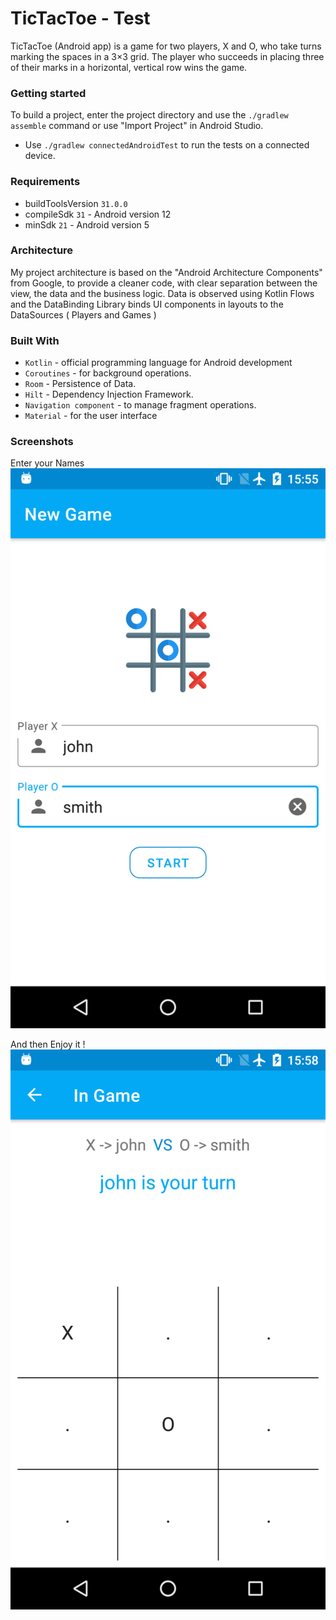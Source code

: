 # TicTacToe - Test
TicTacToe (Android app) is a game for two players, X and O, who take turns marking the spaces in a 3×3 grid. The player who succeeds in placing three of their marks in a horizontal, vertical row wins the game.

### Getting started
To build a project, enter the project directory and use the `./gradlew assemble` command or use "Import Project" in Android Studio.
- Use `./gradlew connectedAndroidTest` to run the tests on a connected device.

### Requirements
- buildToolsVersion `31.0.0`
- compileSdk `31` - Android version 12
- minSdk `21` - Android version 5

### Architecture
My project architecture is based on the "Android Architecture Components" from Google, to provide a cleaner code, with clear separation between the view, the data and the business logic. 
Data is observed using Kotlin Flows and the DataBinding Library binds UI components in layouts to the DataSources ( Players and Games )

### Built With
- `Kotlin` - official programming language for Android development 
- `Coroutines` - for background operations.
- `Room` - Persistence of Data.
- `Hilt` - Dependency Injection Framework.
- `Navigation component` - to manage fragment operations.
- `Material` -  for the user interface


### Screenshots
Enter your Names
![alt text](https://github.com/2021-DEV2-053/MyTest/blob/main/resources/device-2021-09-24-155523.png?raw=true)

And then Enjoy it !
![alt text](https://github.com/2021-DEV2-053/MyTest/blob/main/resources/device-2021-09-24-155757.png?raw=true)